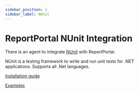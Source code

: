 ```yaml
---
sidebar_position: 1
sidebar_label: NUnit
---
```


# ReportPortal NUnit Integration

There is an agent to integrate [NUnit](https://nunit.org/) with ReportPortal.

NUnit is a testing framework to write and run unit tests for .NET applications. Supports all .Net languages.

[Installation guide](https://github.com/reportportal/agent-net-nunit#readme)

[Examples](https://github.com/reportportal/example-net-nunit)
